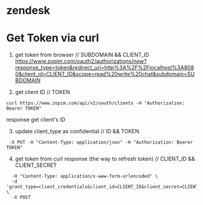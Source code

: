 # zendesk


# Get Token via curl

1. get token from browser // SUBDOMAIN && CLIENT_ID
https://www.zopim.com/oauth2/authorizations/new?response_type=token&redirect_uri=http%3A%2F%2Flocalhost%3A8080&client_id=CLIENT_ID&scope=read%20write%20chat&subdomain=SUBDOMAIN

2. get client ID  // TOKEN

```
curl https://www.zopim.com/api/v2/oauth/clients -H "Authorization: Bearer TOKEN"
```
   response get client's ID

3. update client_type as confidential // ID && TOKEN

```curl https://www.zopim.com/api/v2/oauth/clients/ID 3 -d '{"client_type": "confidential"}' \
 -X PUT -H "Content-Type: application/json" -H "Authorization: Bearer TOKEN"
 ```

4. get token from curl response (the way to refresh token) // CLIENT_ID && CLIENT_SECRET
```curl https://www.zopim.com/oauth2/token \
  -H "Content-Type: application/x-www-form-urlencoded" \
  -d 'grant_type=client_credentials&client_id=CLIENT_ID&client_secret=CLIENT_SECRET' \
  -X POST
 ```
